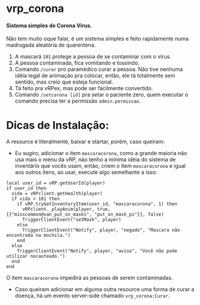 # vrp_corona
#### Sistema simples de Corona Vírus.
Não tem muito oque falar, é um sistema simples e feito rapidamente numa madrugada aleatória de quarentena.
1. A mascará `101` protege a pessoa de se contaminar com o vírus.
2. A pessoa contaminada, fica vomitando e tossindo.
3. Comando `/curar` pro paramédico curar a pessoa. Não tive nenhuma idéia legal de animação pra colocar, então, ele tá totalmente sem sentido, mas creio que esteja funcional.
4. Tá feito pra vRPex, mas pode ser facilmente convertido.
5. Comando `/setcorona [id]` pra setar o paciente zero, quem executar o comando precisa ter a permissão `admin.permissao`. 
# Dicas de Instalação:
A resource é literalmente, baixar e startar, porém, caso queiram:

* Eu sugiro, adicionar o item `mascaracorona`, como a grande maioria não usa mais o menu da vRP, não tenho a mínima idéia do sistema de inventário que vocês usam, então, criem o item `mascaracorona` e igual aos outros itens, ao usar, execute algo semelhante a isso:
```
local user_id = vRP.getUserId(player)
if user_id then
  vida = vRPclient.getHealth(player)
  if vida > 101 then
    if vRP.tryGetInventoryItem(user_id, "mascaracorona", 1) then
      vRPclient._playAnim(player, true, {{"misscommon@van_put_on_masks", "put_on_mask_ps"}}, false)
      TriggerClientEvent("setMask", player)
    else
      TriggerClientEvent("Notify", player, "negado", "Mascara não encontrada na mochila.")
    end
  else
    TriggerClientEvent("Notify", player, "aviso", "Você não pode utilizar nocauteado.")
  end
end
```
O item `mascaracorona` impedirá as pessoas de serem contaminadas. 

* Caso queiram adicionar em alguma outra resource uma forma de curar a doença, há um evento server-side chamado `vrp_corona:Curar`.

